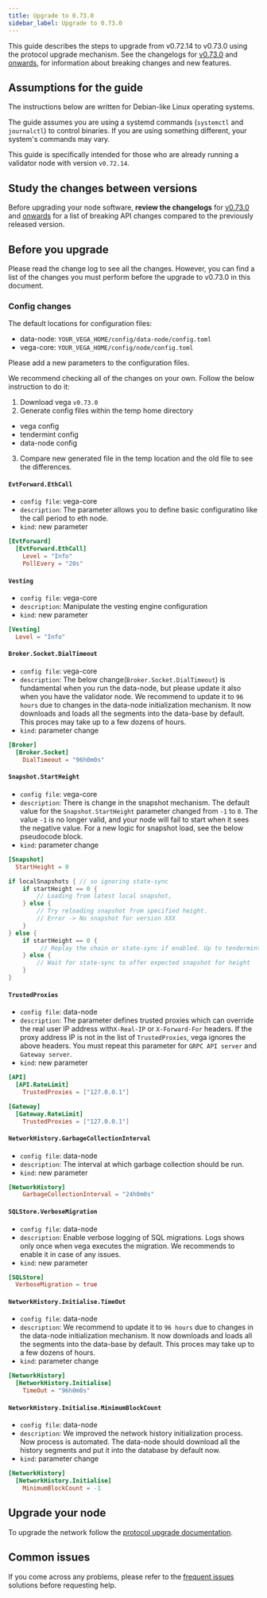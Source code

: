 ```yaml
---
title: Upgrade to 0.73.0
sidebar_label: Upgrade to 0.73.0
---
```


This guide describes the steps to upgrade from v0.72.14 to v0.73.0 using the protocol upgrade mechanism. See the changelogs for [v0.73.0](https://github.com/vegaprotocol/vega/releases/tag/v0.73.0) and [onwards](https://github.com/vegaprotocol/vega/releases/), for information about breaking changes and new features.

## Assumptions for the guide

The instructions below are written for Debian-like Linux operating systems.

The guide assumes you are using a systemd commands (`systemctl` and `journalctl`) to control binaries. If you are using something different, your system's commands may vary.

This guide is specifically intended for those who are already running a validator node with version `v0.72.14`.

## Study the changes between versions

Before upgrading your node software, **review the changelogs** for [v0.73.0](https://github.com/vegaprotocol/vega/releases/tag/v0.73.0) and [onwards](https://github.com/vegaprotocol/vega/releases/) for a list of breaking API changes compared to the previously released version.

## Before you upgrade

Please read the change log to see all the changes. However, you can find a list of the changes you must perform before the upgrade to v0.73.0 in this document.

### Config changes

The default locations for configuration files:

- data-node: `YOUR_VEGA_HOME/config/data-node/config.toml`
- vega-core: `YOUR_VEGA_HOME/config/node/config.toml`

Please add a new parameters to the configuration files.

We recommend checking all of the changes on your own. Follow the below instruction to do it:

1. Download vega `v0.73.0`
2. Generate config files within the temp home directory
  - vega config
  -  tendermint config
  - data-node config
3. Compare new generated file in the temp location and the old file to see the differences.

#### `EvtForward.EthCall`

- `config file`: vega-core
- `description`: The parameter allows you to define basic configuratino like the call period to eth node.
- `kind`: new parameter

```toml title="YOUR_VEGA_HOME/config/node/config.toml"
[EvtForward]
  [EvtForward.EthCall]
    Level = "Info"
    PollEvery = "20s"
```

#### `Vesting`

- `config file`: vega-core
- `description`: Manipulate the vesting engine configuration
- `kind`: new parameter

```toml title="YOUR_VEGA_HOME/config/node/config.toml"
[Vesting]
  Level = "Info"
```

#### `Broker.Socket.DialTimeout`

- `config file`: vega-core
- `description`: The below change(`Broker.Socket.DialTimeout`) is fundamental when you run the data-node, but please update it also when you have the validator node. We recommend to update it to `96 hours` due to changes in the data-node initialization mechanism. It now downloads and loads all the segments into the data-base by default. This proces may take up to a few dozens of hours.
- `kind`: parameter change

```toml title="YOUR_VEGA_HOME/config/node/config.toml"
[Broker]
  [Broker.Socket]
    DialTimeout = "96h0m0s"
```

#### `Snapshot.StartHeight`

- `config file`: vega-core
- `description`: There is change in the snapshot mechanism. The default value for the `Snapshot.StartHeight` parameter changed from `-1` to `0`. The value `-1` is no longer valid, and your node will fail to start when it sees the negative value. For a new logic for snapshot load, see the below pseudocode block.
- `kind`: parameter change

```toml title="YOUR_VEGA_HOME/config/node/config.toml"
[Snapshot]
  StartHeight = 0
```

```go title="Load snapshot pseudocode"
if localSnapshots { // so ignoring state-sync
    if startHeight == 0 {
        // Loading from latest local snapshot,
    } else {
	    // Try reloading snapshot from specified height.
	    // Error -> No snapshot for version XXX
    }
} else {
    if startHeight == 0 {
         // Replay the chain or state-sync if enabled. Up to tendermint to decide.
    } else {
	    // Wait for state-sync to offer expected snapshot for height
    }
}
```

#### `TrustedProxies`

- `config file`: data-node
- `description`: The parameter defines trusted proxies which can override the real user IP address with`X-Real-IP` or `X-Forward-For` headers. If the proxy address IP is not in the list of `TrustedProxies`, vega ignores the above headers. You must repeat this parameter for `GRPC API server` and `Gateway server`.
- `kind`: new parameter

```toml title="YOUR_VEGA_HOME/config/data-node/config.toml"
[API]
  [API.RateLimit]
    TrustedProxies = ["127.0.0.1"]

[Gateway]
  [Gateway.RateLimit]
    TrustedProxies = ["127.0.0.1"]
```

#### `NetworkHistory.GarbageCollectionInterval`

- `config file`: data-node
- `description`: The interval at which garbage collection should be run.
- `kind`: new parameter

```toml title="YOUR_VEGA_HOME/config/data-node/config.toml"
[NetworkHistory]
    GarbageCollectionInterval = "24h0m0s"
```

#### `SQLStore.VerboseMigration`

- `config file`: data-node
- `description`: Enable verbose logging of SQL migrations. Logs shows only once when vega executes the migration. We recommends to enable it in case of any issues.
- `kind`: new parameter

```toml title="YOUR_VEGA_HOME/config/data-node/config.toml"
[SQLStore]
  VerboseMigration = true
```

#### `NetworkHistory.Initialise.TimeOut`

- `config file`: data-node
- `description`: We recommend to update it to `96 hours` due to changes in the data-node initialization mechanism. It now downloads and loads all the segments into the data-base by default. This proces may take up to a few dozens of hours.
- `kind`: parameter change

```toml
[NetworkHistory]
  [NetworkHistory.Initialise]
    TimeOut = "96h0m0s"
```

#### `NetworkHistory.Initialise.MinimumBlockCount`

- `config file`: data-node
- `description`: We improved the network history initialization process. Now process is automated. The data-node should download all the history segments and put it into the database by default now.
- `kind`: parameter change

```toml
[NetworkHistory]
  [NetworkHistory.Initialise]
    MinimumBlockCount = -1
```

## Upgrade your node
To upgrade the network follow the [protocol upgrade documentation](../how-to/upgrade-network.md).

## Common issues
If you come across any problems, please refer to the [frequent issues](../how-to/solve-frequent-issues.md) solutions before requesting help.